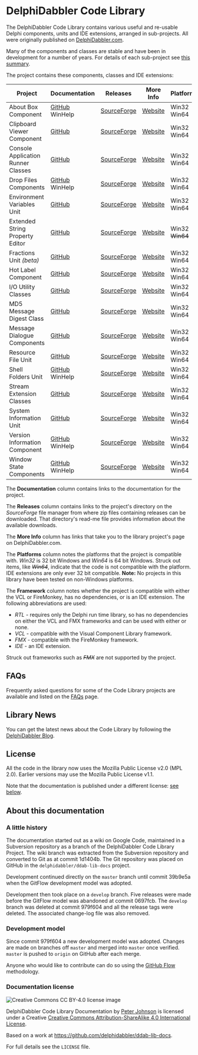 # DelphiDabbler Code Library

The DelphiDabbler Code Library contains various useful and re-usable Delphi components, units and IDE extensions, arranged in sub-projects. All were originally published on [DelphiDabbler.com](http://www.delphidabbler.com/).

Many of the components and classes are stable and have been in development for a number of years. For details of each sub-project see [this summary](Docs/Welcome.md).

The project contains these components, classes and IDE extensions:

| Project | Documentation | Releases | More Info |  Platforms | Framework |
| ------- | ------------- | -------- | --------- | --------- | --------- |
| About Box Component | [GitHub](Docs/AboutBoxComponent.md)<br>WinHelp | [SourceForge](https://sourceforge.net/projects/ddablib/files/aboutbox/) | [Website](http://www.delphidabbler.com/software/aboutbox) | Win32<br>Win64 | VCL<br><strike>FMX</strike> |
| Clipboard Viewer Component | [GitHub](Docs/ClipboardViewerComponent.md) | [SourceForge](https://sourceforge.net/projects/ddablib/files/cbview/) | [Website](http://www.delphidabbler.com/software/cbview) | Win32<br>Win64 | VCL<br><strike>FMX</strike> |
| Console Application Runner Classes | [GitHub](Docs/ConsoleAppClasses.md) | [SourceForge](https://sourceforge.net/projects/ddablib/files/consoleapp/) | [Website](http://www.delphidabbler.com/software/consoleapp) | Win32<br>Win64 | RTL |
| Drop Files Components | [GitHub](Docs/DropFilesComponents.md)<br>WinHelp | [SourceForge](https://sourceforge.net/projects/ddablib/files/dropfiles/) | [Website](http://www.delphidabbler.com/software/dropfiles) | Win32<br>Win64 | VCL<br><strike>FMX</strike> |
| Environment Variables Unit | [GitHub](Docs/EnvironmentVariablesUnit.md) | [SourceForge](https://sourceforge.net/projects/ddablib/files/envvars/) | [Website](http://www.delphidabbler.com/software/envvars) | Win32<br>Win64 | VCL<br>FMX |
| Extended String Property Editor | [GitHub](Docs/StringPE.md) | [SourceForge](https://sourceforge.net/projects/ddablib/files/stringpe/) | [Website](http://www.delphidabbler.com/software/stringpe) | Win32<br><strike>Win64</strike> | IDE |
| Fractions Unit *(beta)* | [GitHub](Docs/FractionsUnit.md) | [SourceForge](https://sourceforge.net/projects/ddablib/files/fractions/) | [Website](http://www.delphidabbler.com/software/fractions) | Win32<br>Win64 | RTL |
| Hot Label Component | [GitHub](Docs/HotLabelComponent.md) | [SourceForge](https://sourceforge.net/projects/ddablib/files/hotlabel/) | [Website](http://www.delphidabbler.com/software/hotlabel) | Win32<br>Win64 | VCL<br><strike>FMX</strike> |
| I/O Utility Classes | [GitHub](Docs/IOUtilityClasses.md) | [SourceForge](https://sourceforge.net/projects/ddablib/files/ioutils/) | [Website](http://delphidabbler.com/software/ioutils) | Win32<br>Win64 | RTL |
| MD5 Message Digest Class | [GitHub](Docs/MD5Unit.md) | [SourceForge](https://sourceforge.net/projects/ddablib/files/md5/) | [Website](http://www.delphidabbler.com/software/md5) | Win32<br>Win64 | RTL |
| Message Dialogue Components | [GitHub](Docs/MessageDialogComponents.md) | [SourceForge](https://sourceforge.net/projects/ddablib/files/msgdlg/) | [Website](http://www.delphidabbler.com/software/msgdlg)| Win32<br>Win64 | VCL<br><strike>FMX</strike> |
| Resource File Unit | [GitHub](Docs/ResFileUnit.md) | [SourceForge](https://sourceforge.net/projects/ddablib/files/resfile/) | [Website](http://www.delphidabbler.com/software/resfile) | Win32<br>Win64 | RTL |
| Shell Folders Unit | [GitHub](Docs/ShellFoldersUnit.md)<br>WinHelp | [SourceForge](https://sourceforge.net/projects/ddablib/files/shellfolders/) | [Website](http://www.delphidabbler.com/software/shellfolders) | Win32<br>Win64 | VCL<br><strike>FMX</strike> |
| Stream Extension Classes | [GitHub](Docs/StreamExtensionClasses.md) | [SourceForge](https://sourceforge.net/projects/ddablib/files/streams/) | [Website](http://www.delphidabbler.com/software/streams) | Win32<br>Win64 | RTL |
| System Information Unit | [GitHub](Docs/SystemInformationUnit.md) | [SourceForge](https://sourceforge.net/projects/ddablib/files/sysinfo/) | [Website](http://www.delphidabbler.com/software/sysinfo) | Win32<br>Win64 | RTL |
| Version Information Component | [GitHub](Docs/VerInfo.md)<br>WinHelp | [SourceForge](https://sourceforge.net/projects/ddablib/files/verinfo/) | [Website](http://www.delphidabbler.com/software/verinfo) | Win32<br>Win64 | VCL<br>FMX |
| Window State Components | [GitHub](Docs/WindowStateComponents.md)<br>WinHelp | [SourceForge](https://sourceforge.net/projects/ddablib/files/wdwstate/) | [Website](http://www.delphidabbler.com/software/wdwstate) | Win32<br>Win64 | VCL<br><strike>FMX</strike> |

The **Documentation** column contains links to the documentation for the project.

The **Releases** column contains links to the project's directory on the *SourceForge* file manager from where zip files containing releases can be downloaded. That directory's read-me file provides information about the available downloads.

The **More Info** column has links that take you to the library project's page on DelphiDabbler.com.

The **Platforms** column notes the platforms that the project is compatible with. *Win32* is 32 bit Windows and *Win64* is 64 bit Windows. Struck out items, like *<strike>Win64</strike>*, indicate that the code is not compatible with the platform. IDE extensions are only ever 32 bit compatible. **Note:** No projects in this library have been tested on non-Windows platforms.

The **Framework** column notes whether the project is compatible with either the VCL or FireMonkey, has no dependencies, or is an IDE extension. The following abbreviations are used:

  * *RTL* - requires only the Delphi run time library, so has no dependencies on either the VCL and FMX frameworks and can be used with either or none.
  * *VCL* - compatible with the Visual Component Library framework.
  * *FMX* - compatible with the FireMonkey framework.
  * *IDE* - an IDE extension.

Struck out frameworks such as *<strike>FMX</strike>* are not supported by the project.

## FAQs

Frequently asked questions for some of the Code Library projects are available and listed on the [FAQs](FAQs/FAQs.md) page.

## Library News

You can get the latest news about the Code Library by following the [DelphiDabbler Blog](https://delphidabbler.blogspot.com/).

## License

All the code in the library now uses the Mozilla Public License v2.0 (MPL 2.0). Earlier versions may use the Mozilla Public License v1.1.

Note that the documentation is published under a different license: [see below](#documentation-license).

## About this documentation

### A little history

The documentation started out as a wiki on Google Code, maintained in a Subversion repository as a branch of the DelphiDabbler Code Library Project. The wiki branch was extracted from the Subversion repository and converted to Git as at commit 1d1404b. The Git repository was placed on GitHub in the `delphidabbler/ddab-lib-docs` project.

Development continued directly on the `master` branch until commit 39b9e5a when the GitFlow development model was adopted.

Development then took place on a `develop` branch. Five releases were made before the GitFlow model was abandoned at commit 0697fcb. The `develop` branch was deleted at commit 979f604 and all the release tags were deleted. The associated change-log file was also removed.

### Development model

Since commit 979f604 a new development model was adopted. Changes are made on branches off `master` and merged into `master` once verified. `master` is pushed to `origin` on GitHub after each merge.

Anyone who would like to contribute can do so using the [GitHub Flow](https://guides.github.com/introduction/flow/) methodology.

### Documentation license

![Creative Commons CC BY-4.0 license image](https://i.creativecommons.org/l/by-sa/4.0/88x31.png)

DelphiDabbler Code Library Documentation by [Peter Johnson](http://en.gravatar.com/delphidabbler) is licensed under a Creative [Creative Commons Attribution-ShareAlike 4.0 International License](http://creativecommons.org/licenses/by-sa/4.0/).

Based on a work at https://github.com/delphidabbler/ddab-lib-docs.

For full details see the `LICENSE` file.
